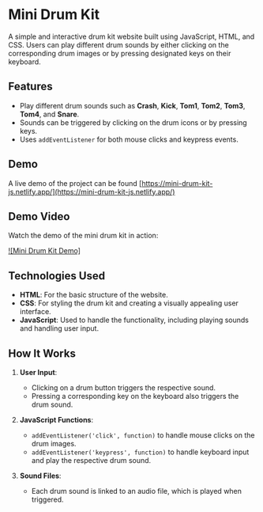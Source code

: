 # Mini Drum Kit

A simple and interactive drum kit website built using JavaScript, HTML, and CSS. Users can play different drum sounds by either clicking on the corresponding drum images or by pressing designated keys on their keyboard.

## Features

- Play different drum sounds such as **Crash**, **Kick**, **Tom1**, **Tom2**, **Tom3**, **Tom4**, and **Snare**.
- Sounds can be triggered by clicking on the drum icons or by pressing keys.
- Uses `addEventListener` for both mouse clicks and keypress events.

## Demo

A live demo of the project can be found [https://mini-drum-kit-js.netlify.app/](https://mini-drum-kit-js.netlify.app/)


## Demo Video

Watch the demo of the mini drum kit in action:

[![Mini Drum Kit Demo]](./demo/mini_drum_kit.mp4)

## Technologies Used

- **HTML**: For the basic structure of the website.
- **CSS**: For styling the drum kit and creating a visually appealing user interface.
- **JavaScript**: Used to handle the functionality, including playing sounds and handling user input.

## How It Works

1. **User Input**:
   - Clicking on a drum button triggers the respective sound.
   - Pressing a corresponding key on the keyboard also triggers the drum sound.
   
2. **JavaScript Functions**:
   - `addEventListener('click', function)` to handle mouse clicks on the drum images.
   - `addEventListener('keypress', function)` to handle keyboard input and play the respective drum sound.
   
3. **Sound Files**:
   - Each drum sound is linked to an audio file, which is played when triggered.

